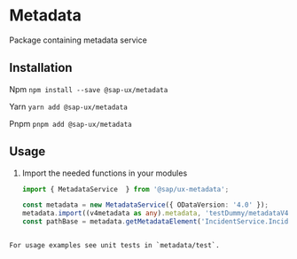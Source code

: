 # Metadata

Package containing metadata service

## Installation
Npm
`npm install --save @sap-ux/metadata`

Yarn
`yarn add @sap-ux/metadata`

Pnpm
`pnpm add @sap-ux/metadata`

## Usage

1. Import the needed functions in your modules

    ```typescript
    import { MetadataService  } from '@sap/ux-metadata';
    
    const metadata = new MetadataService({ ODataVersion: '4.0' });
    metadata.import((v4metadata as any).metadata, 'testDummy/metadataV4.xml');
    const pathBase = metadata.getMetadataElement('IncidentService.Incidents');
```

For usage examples see unit tests in `metadata/test`.